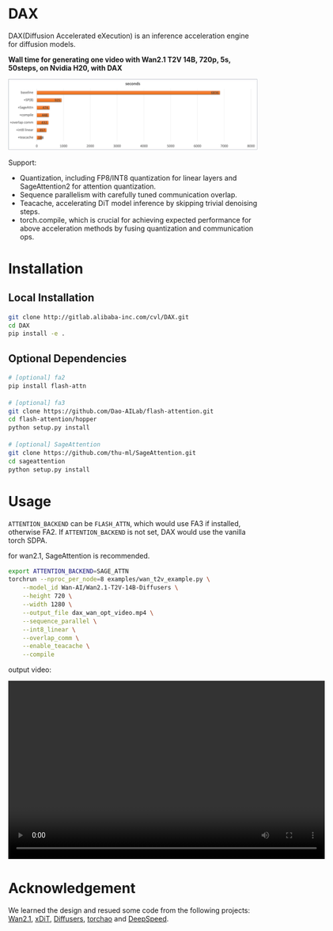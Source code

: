 # DAX

DAX(Diffusion Accelerated eXecution) is an inference acceleration engine for diffusion models.

**Wall time for generating one video with Wan2.1 T2V 14B, 720p, 5s, 50steps, on Nvidia H20, with DAX**

![](assets/benchmark.png)

Support:

- Quantization, including FP8/INT8 quantization for linear layers and SageAttention2 for attention quantization.
- Sequence parallelism with carefully tuned communication overlap.
- Teacache, accelerating DiT model inference by skipping trivial denoising steps. 
- torch.compile, which is crucial for achieving expected performance for above acceleration methods by fusing quantization and communication ops.


# Installation

## Local Installation

```bash
git clone http://gitlab.alibaba-inc.com/cvl/DAX.git
cd DAX
pip install -e .
```

## Optional Dependencies

```bash
# [optional] fa2
pip install flash-attn

# [optional] fa3
git clone https://github.com/Dao-AILab/flash-attention.git 
cd flash-attention/hopper
python setup.py install

# [optional] SageAttention
git clone https://github.com/thu-ml/SageAttention.git
cd sageattention 
python setup.py install
```

# Usage

`ATTENTION_BACKEND` can be `FLASH_ATTN`, which would use FA3 if installed, otherwise FA2. If `ATTENTION_BACKEND` is not set, DAX would use the vanilla torch SDPA.

for wan2.1, SageAttention is recommended.

```bash
export ATTENTION_BACKEND=SAGE_ATTN
torchrun --nproc_per_node=8 examples/wan_t2v_example.py \
    --model_id Wan-AI/Wan2.1-T2V-14B-Diffusers \
    --height 720 \
    --width 1280 \
    --output_file dax_wan_opt_video.mp4 \
    --sequence_parallel \
    --int8_linear \
    --overlap_comm \
    --enable_teacache \
    --compile
```

output video:

<video width="640" height="360" controls>
    <source src="/RiseAI-Sys/DAX/raw/main/assets/dax_wan_opt_video.mp4" type="video/mp4">
</video>

# Acknowledgement

We learned the design and resued some code from the following projects: [Wan2.1](https://github.com/Wan-Video/Wan2.1), [xDiT](https://github.com/xdit-project/xDiT), [Diffusers](https://github.com/huggingface/diffusers), [torchao](https://github.com/pytorch/ao) and [DeepSpeed](https://github.com/deepspeedai/DeepSpeed).